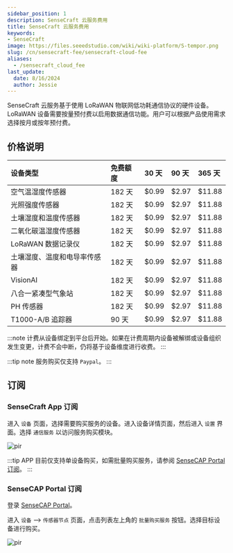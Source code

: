 ```yaml
---
sidebar_position: 1
description: SenseCraft 云服务费用
title: SenseCraft 云服务费用
keywords:
- SenseCraft
image: https://files.seeedstudio.com/wiki/wiki-platform/S-tempor.png
slug: /cn/sensecraft-fee/sensecraft-cloud-fee
aliases:
  - /sensecraft_cloud_fee
last_update:
  date: 8/16/2024
  author: Jessie
---
```


SenseCraft 云服务基于使用 LoRaWAN 物联网低功耗通信协议的硬件设备。LoRaWAN 设备需要按量预付费以启用数据通信功能。用户可以根据产品使用需求选择按月或按年预付费。

## 价格说明

|**设备类型**|**免费额度**|**30 天**|**90 天**|**365 天**|
| :- | :- | :- | :- | :- |
|空气温湿度传感器|182 天|$0.99|$2.97|$11.88|
|光照强度传感器|182 天|$0.99|$2.97|$11.88|
|土壤湿度和温度传感器|182 天|$0.99|$2.97|$11.88|
|二氧化碳温湿度传感器|182 天|$0.99|$2.97|$11.88|
|LoRaWAN 数据记录仪|182 天|$0.99|$2.97|$11.88|
|土壤湿度、温度和电导率传感器|182 天|$0.99|$2.97|$11.88|
|VisionAI|182 天|$0.99|$2.97|$11.88|
|八合一紧凑型气象站|182 天|$0.99|$2.97|$11.88|
|PH 传感器|182 天|$0.99|$2.97|$11.88|
|T1000-A/B 追踪器|90 天|$0.99|$2.97|$11.88|

:::note
计费从设备绑定到平台后开始。如果在计费周期内设备被解绑或设备组织发生变更，计费不会中断，仍将基于设备维度进行收费。
:::

:::tip note
服务购买仅支持 `Paypal`。
:::

## 订阅

### SenseCraft App 订阅

进入 `设备` 页面，选择需要购买服务的设备。进入设备详情页面，然后进入 `设置` 界面。选择 `通信服务` 以访问服务购买模块。

<p style={{textAlign: 'center'}}><img src="https://files.seeedstudio.com/wiki/sensecap_mate_app/fee_1.png" alt="pir" width={600} height="auto" /></p>

:::tip
APP 目前仅支持单设备购买，如需批量购买服务，请参阅 [SenseCAP Portal 订阅](https://wiki.seeedstudio.com/cn/sensecraft_cloud_fee/#sensecap-portal-services-subscription)。
:::

### SenseCAP Portal 订阅

登录 [SenseCAP Portal](https://sensecap.seeed.cc)。

进入 `设备` —> `传感器节点` 页面，点击列表左上角的 `批量购买服务` 按钮。选择目标设备进行购买。

<p style={{textAlign: 'center'}}><img src="https://files.seeedstudio.com/wiki/sensecap_mate_app/portal_fee_1.png" alt="pir" width={600} height="auto" /></p>